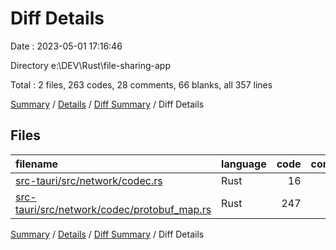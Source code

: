 # Diff Details

Date : 2023-05-01 17:16:46

Directory e:\\DEV\\Rust\\file-sharing-app

Total : 2 files,  263 codes, 28 comments, 66 blanks, all 357 lines

[Summary](results.md) / [Details](details.md) / [Diff Summary](diff.md) / Diff Details

## Files
| filename | language | code | comment | blank | total |
| :--- | :--- | ---: | ---: | ---: | ---: |
| [src-tauri/src/network/codec.rs](/src-tauri/src/network/codec.rs) | Rust | 16 | 29 | 11 | 56 |
| [src-tauri/src/network/codec/protobuf_map.rs](/src-tauri/src/network/codec/protobuf_map.rs) | Rust | 247 | -1 | 55 | 301 |

[Summary](results.md) / [Details](details.md) / [Diff Summary](diff.md) / Diff Details